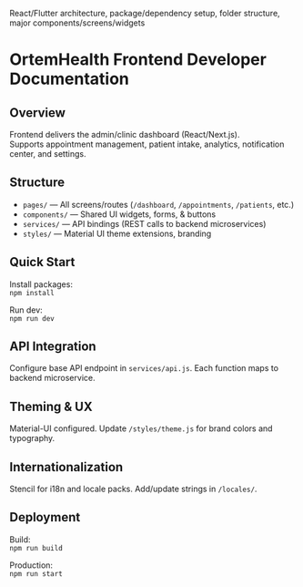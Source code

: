 React/Flutter architecture, package/dependency setup, folder structure, major components/screens/widgets
# OrtemHealth Frontend Developer Documentation

## Overview
Frontend delivers the admin/clinic dashboard (React/Next.js).  
Supports appointment management, patient intake, analytics, notification center, and settings.

## Structure
- `pages/` — All screens/routes (`/dashboard`, `/appointments`, `/patients`, etc.)
- `components/` — Shared UI widgets, forms, & buttons
- `services/` — API bindings (REST calls to backend microservices)
- `styles/` — Material UI theme extensions, branding

## Quick Start
Install packages:  
`npm install`

Run dev:  
`npm run dev`

## API Integration
Configure base API endpoint in `services/api.js`. Each function maps to backend microservice.

## Theming & UX
Material-UI configured. Update `/styles/theme.js` for brand colors and typography.

## Internationalization
Stencil for i18n and locale packs. Add/update strings in `/locales/`.

## Deployment
Build:  
`npm run build`

Production:  
`npm run start`
